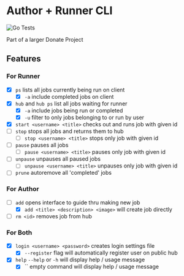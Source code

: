 # Author + Runner CLI

![Go Tests](https://github.com/DonateComputing/DonateCLI/workflows/Go%20Tests/badge.svg?branch=master)

Part of a larger Donate Project

## Features

### For Runner

* [x] `ps` lists all jobs currently being run on client
  * [x] `-a` include completed jobs on client
* [x] `hub` and `hub ps` list all jobs waiting for runner
  * [x] `-a` include jobs being run or completed
  * [x] `-u` filter to only jobs belonging to or run by user
* [x] `start <username> <title>` checks out and runs job with given id
* [ ] `stop` stops all jobs and returns them to hub
  * [ ] `stop <username> <title>` stops only job with given id
* [ ] `pause` pauses all jobs
  * [ ] `pause <username> <title>` pauses only job with given id
* [ ] `unpause` unpauses all paused jobs
  * [ ] `unpause <username> <title>` unpauses only job with given id
* [ ] `prune` autoremove all 'completed' jobs

### For Author

* [ ] `add` opens interface to guide thru making new job
  * [x] `add <title> <description> <image>` will create job directly
* [ ] `rm <id>` removes job from hub

### For Both

* [x] `login <username> <password>` creates login settings file
  * [x] `--register` flag will automatically register user on public hub
* [x] `help` `--help` or `-h` will display help / usage message
  * [x] `` empty command will display help / usage message
